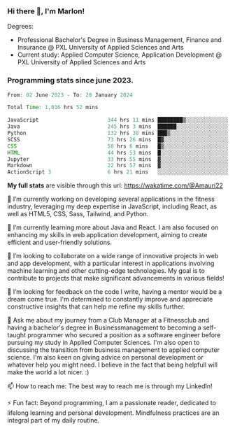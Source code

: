 
### Hi there 👋, I'm Marlon!

Degrees: 
- Professional Bachelor's Degree in Business Management, Finance and Insurance @ PXL University of Applied Sciences and Arts
- Current study: Applied Computer Science, Application Development @ PXL University of Applied Sciences and Arts

### Programming stats since june 2023.
<!--START_SECTION:waka-->

```java
From: 02 June 2023 - To: 20 January 2024

Total Time: 1,016 hrs 52 mins

JavaScript                      344 hrs 11 mins ████████▒░░░░░░░░░░░░░░░░   33.76 %
Java                            245 hrs 3 mins  ██████░░░░░░░░░░░░░░░░░░░   24.04 %
Python                          132 hrs 38 mins ███▒░░░░░░░░░░░░░░░░░░░░░   13.01 %
SCSS                            73 hrs 26 mins  █▓░░░░░░░░░░░░░░░░░░░░░░░   07.20 %
CSS                             58 hrs 6 mins   █▒░░░░░░░░░░░░░░░░░░░░░░░   05.70 %
HTML                            44 hrs 53 mins  █░░░░░░░░░░░░░░░░░░░░░░░░   04.40 %
Jupyter                         33 hrs 55 mins  ▓░░░░░░░░░░░░░░░░░░░░░░░░   03.33 %
Markdown                        22 hrs 57 mins  ▓░░░░░░░░░░░░░░░░░░░░░░░░   02.25 %
ActionScript 3                  6 hrs 21 mins   ░░░░░░░░░░░░░░░░░░░░░░░░░   00.62 %
```

<!--END_SECTION:waka-->
**My full stats** are visible through this url: https://wakatime.com/@Amauri22



🔭 I’m currently working on developing several applications in the fitness industry, leveraging my deep expertise in JavaScript, including React, as well as HTML5, CSS, Sass, Tailwind, and Python.

🌱 I’m currently learning more about Java and React. I am also focused on enhancing my skills in web application development, aiming to create efficient and user-friendly solutions.

👯 I’m looking to collaborate on a wide range of innovative projects in web and app development, with a particular interest in applications involving machine learning and other cutting-edge technologies. My goal is to contribute to projects that make significant advancements in various fields!

🤔 I’m looking for feedback on the code I write, having a mentor would be a dream come true. I'm determined to constantly improve and appreciate constructive insights that can help me refine my skills further.

💬 Ask me about my journey from a Club Manager at a Fitnessclub and having a bachelor's degree in Businessmanagement to becoming a self-taught programmer who secured a position as a software engineer before pursuing my study in Applied Computer Sciences. I'm also open to discussing the transition from business management to applied computer science. I'm also keen on giving advice on personal development or whatever help you might need. I believe in the fact that being helpfull will make the world a lot nicer. :)

📫 How to reach me: The best way to reach me is through my LinkedIn!

⚡ Fun fact: Beyond programming, I am a passionate reader, dedicated to lifelong learning and personal development. Mindfulness practices are an integral part of my daily routine.


